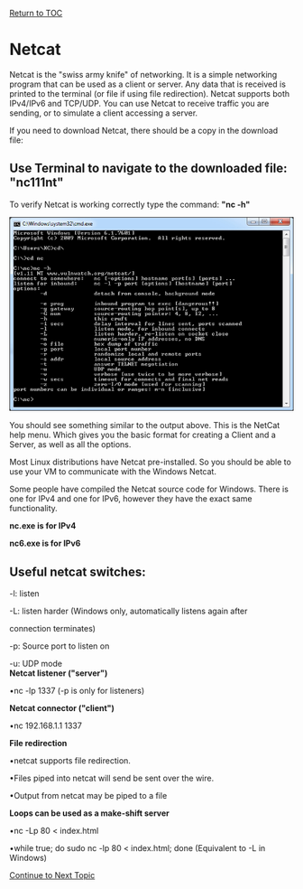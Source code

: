 <a href="https://github.com/CyberTrainingUSAF/08-Network-Programming/blob/master/00-Table-of-Contents.md" rel="Return to TOC"> Return to TOC </a>

# Netcat

Netcat is the "swiss army knife" of networking. It is a simple networking program that can be used as a client or server. Any data that is received is printed to the terminal \(or file if using file redirection\). Netcat supports both IPv4/IPv6 and TCP/UDP. You can use Netcat to receive traffic you are sending, or to simulate a client accessing a server.

If you need to download Netcat, there should be a copy in the download file:

## Use Terminal to navigate to the downloaded file: "**nc111nt"**

To verify Netcat is working correctly type the command: **"nc -h"**

![](../.gitbook/assets/getfile.jpg)

You should see something similar to the output above. This is the NetCat help menu. Which gives you the basic format for creating a Client and a Server, as well as all the options.

Most Linux distributions have Netcat pre-installed. So you should be able to use your VM to communicate with the Windows Netcat.

Some people have compiled the Netcat source code for Windows. There is one for IPv4 and one for IPv6, however they have the exact same functionality.

**nc.exe is for IPv4**

**nc6.exe is for IPv6**

## Useful netcat switches:

-l: listen

-L: listen harder \(Windows only, automatically listens again after

connection terminates\)

-p: Source port to listen on

-u: UDP mode  
**Netcat listener \("server"\)**

•nc -lp 1337 \(-p is only for listeners\)

**Netcat connector \("client"\)**

•nc 192.168.1.1 1337

**File redirection**

•netcat supports file redirection.

•Files piped into netcat will send be sent over the wire.

•Output from netcat may be piped to a file

**Loops can be used as a make-shift server**

•nc -Lp 80 &lt; index.html

•while true; do sudo nc -lp 80 &lt; index.html; done \(Equivalent to -L in Windows\)

<a href="https://github.com/CyberTrainingUSAF/08-Network-Programming/blob/master/02-intro-to-networking/review.md" > Continue to Next Topic </a>
